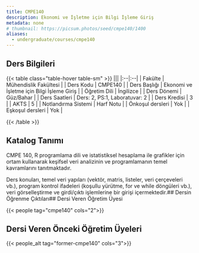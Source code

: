 ```yaml
---
title: CMPE140
description: Ekonomi ve İşletme için Bilgi İşleme Giriş
metadata: none
# thumbnail: https://picsum.photos/seed/cmpe140/1400
aliases:
  - undergraduate/courses/cmpe140
---
```


## Ders Bilgileri

<!-- prettier-ignore-start -->
{{< table class="table-hover table-sm" >}}
|||
|:--|:--|
| Fakülte | Mühendislik Fakültesi |
| Ders Kodu | CMPE140 |
| Ders Başlığı | Ekonomi ve İşletme için Bilgi İşleme Giriş |
| Öğretim Dili | İngilizce |
| Ders Dönemi | Güz/Bahar |
| Ders Saatleri | Ders: 2, PS:1, Laboratuvar: 2 |
| Ders Kredisi | 3 |
| AKTS | 5 |
| Notlandırma Sistemi | Harf Notu |
| Önkoşul dersleri | Yok |
| Eşkoşul dersleri | Yok |

{{< /table >}}
<!-- prettier-ignore-end -->

## Katalog Tanımı

CMPE 140, R programlama dili ve istatistiksel hesaplama ile grafikler için ortam kullanarak keşifsel veri analizinin ve programlamanın temel kavramlarını tanıtmaktadır.

Ders konuları, temel veri yapıları (vektör, matris, listeler, veri çerçeveleri vb.), program kontrol ifadeleri (koşullu yürütme, for ve while döngüleri vb.), veri görselleştirme ve girdi/çıktı işlemlerine bir girişi içermektedir.## Dersin Öğrenme Çıktıları## Dersi Veren Öğretim Üyesi

{{< people tag="cmpe140" cols="2">}}

## Dersi Veren Önceki Öğretim Üyeleri

{{< people_alt tag="former-cmpe140" cols="3">}}
